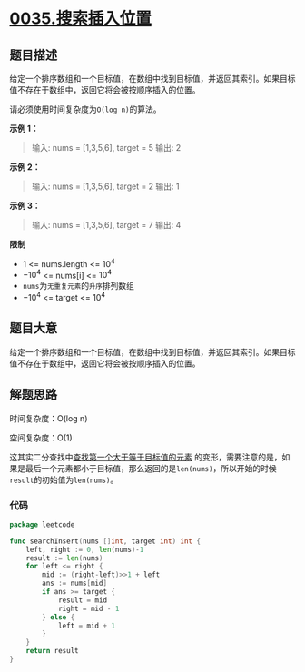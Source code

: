 # [0035.搜索插入位置](https://leetcode.cn/problems/search-insert-position/)

## 题目描述

给定一个排序数组和一个目标值，在数组中找到目标值，并返回其索引。如果目标值不存在于数组中，返回它将会被按顺序插入的位置。

请必须使用时间复杂度为`O(log n)`的算法。

**示例 1：**

> 输入: nums = [1,3,5,6], target = 5
> 输出: 2

**示例 2：**

> 输入: nums = [1,3,5,6], target = 2
> 输出: 1

**示例 3：**

> 输入: nums = [1,3,5,6], target = 7
> 输出: 4

**限制**

* 1 <= nums.length <= $10^4$
* $-10^4$ <= nums[i] <= $10^4$
* `nums`为`无重复元素`的`升序`排列数组
* $-10^4$ <= target <= $10^4$

## 题目大意

给定一个排序数组和一个目标值，在数组中找到目标值，并返回其索引。如果目标值不存在于数组中，返回它将会被按顺序插入的位置。

## 解题思路

时间复杂度：O(log n)

空间复杂度：O(1)

这其实二分查找中[查找第一个大于等于目标值的元素](../../notes/Binary-Search.md#查找第一个大于等于目标值的元素)
的变形，需要注意的是，如果是最后一个元素都小于目标值，那么返回的是`len(nums)`，所以开始的时候`result`的初始值为`len(nums)`。

### 代码

```go
package leetcode

func searchInsert(nums []int, target int) int {
	left, right := 0, len(nums)-1
	result := len(nums)
	for left <= right {
		mid := (right-left)>>1 + left
		ans := nums[mid]
		if ans >= target {
			result = mid
			right = mid - 1
		} else {
			left = mid + 1
		}
	}
	return result
}
```